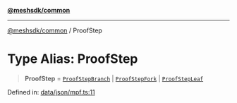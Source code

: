 [**@meshsdk/common**](../README.md)

***

[@meshsdk/common](../globals.md) / ProofStep

# Type Alias: ProofStep

> **ProofStep** = [`ProofStepBranch`](ProofStepBranch.md) \| [`ProofStepFork`](ProofStepFork.md) \| [`ProofStepLeaf`](ProofStepLeaf.md)

Defined in: [data/json/mpf.ts:11](https://github.com/MeshJS/mesh/blob/1abde1553cbd7cf2cf4e40197fc0de9e4a7d0f49/packages/mesh-common/src/data/json/mpf.ts#L11)
